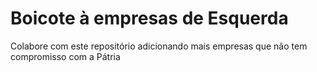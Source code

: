 # Boicote à empresas de Esquerda

Colabore com este repositório adicionando mais empresas que não tem compromisso com a Pátria
